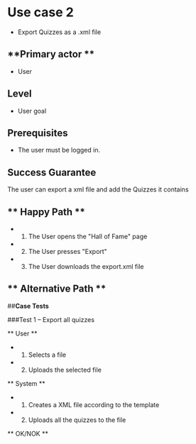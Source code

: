 # Use case 2 

* Export Quizzes as a .xml file

## **Primary actor **

* User

## **Level**

* User goal

## **Prerequisites**

* The user must be logged in.

## **Success Guarantee**

The user can export a xml file and add the Quizzes it contains

## ** Happy Path **

* 1. The User opens the "Hall of Fame" page
* 2. The User presses "Export"
* 3. The User downloads the export.xml file

## ** Alternative Path **

##**Case Tests**

###Test 1 – Export all quizzes

** User **
* 1. Selects a file
* 2. Uploads the selected file

** System **
* 1. Creates a XML file according to the template
* 2. Uploads all the quizzes to the file

** OK/NOK **

